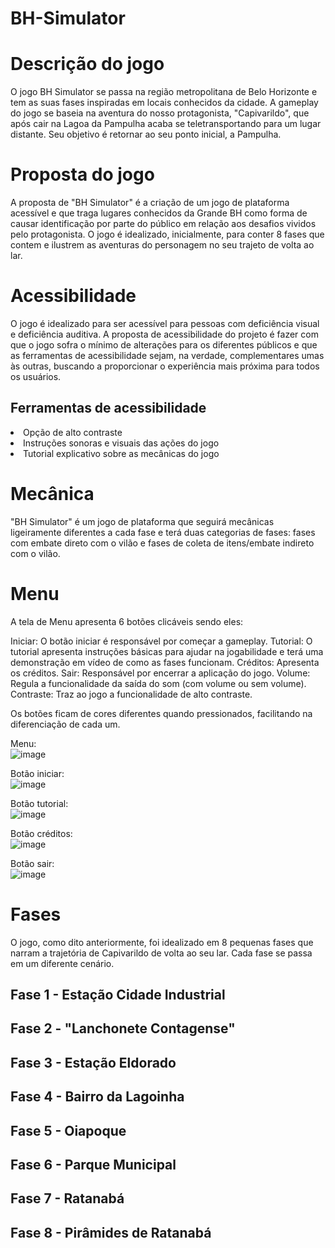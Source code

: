 # BH-Simulator

<h1>Descrição do jogo</h1> 
O jogo BH Simulator se passa na região metropolitana de Belo Horizonte e tem as suas fases inspiradas em locais conhecidos da cidade. A gameplay do jogo se baseia na aventura do nosso protagonista, "Capivarildo", que após cair na Lagoa da Pampulha acaba se teletransportando para um lugar distante. Seu objetivo é retornar ao seu ponto inicial, a Pampulha.

<h1>Proposta do jogo</h1> 
A proposta de "BH Simulator" é a criação de um jogo de plataforma acessível e que traga lugares conhecidos da Grande BH como forma de causar identificação por parte do público em relação aos desafios vividos pelo protagonista. O jogo é idealizado, inicialmente, para conter 8 fases que contem e ilustrem as aventuras do personagem no seu trajeto de volta ao lar.

<h1>Acessibilidade</h1> 
O jogo é idealizado para ser acessível para pessoas com deficiência visual e deficiência auditiva. A proposta de acessibilidade do projeto é fazer com que o jogo sofra o mínimo de alterações para os diferentes públicos e que as ferramentas de acessibilidade sejam, na verdade, complementares umas às outras, buscando a proporcionar o experiência mais próxima para todos os usuários.

<h2>Ferramentas de acessibilidade</h2>
<li>Opção de alto contraste</li>
<li>Instruções sonoras e visuais das ações do jogo</li>
<li>Tutorial explicativo sobre as mecânicas do jogo</li>

<h1>Mecânica</h1> 
"BH Simulator" é um jogo de plataforma que seguirá mecânicas ligeiramente diferentes a cada fase e terá duas categorias de fases: fases com embate direto com o vilão e fases de coleta de itens/embate indireto com o vilão.

<h1>Menu</h1>
A tela de Menu apresenta 6 botões clicáveis sendo eles:

Iniciar: O botão iniciar é responsável por começar a gameplay.
Tutorial: O tutorial apresenta instruções básicas para ajudar na jogabilidade e terá uma demonstração em vídeo de como as fases funcionam.
Créditos: Apresenta os créditos.
Sair: Responsável por encerrar a aplicação do jogo.
Volume: Regula a funcionalidade da saída do som (com volume ou sem volume).
Contraste: Traz ao jogo a funcionalidade de alto contraste.

Os botões ficam de cores diferentes quando pressionados, facilitando na diferenciação de cada um.

Menu:
<br>
![image](https://user-images.githubusercontent.com/87147025/172286785-ff84cd25-38d3-44c0-a7f1-e599001fe95d.png)

Botão iniciar:
<br>
![image](https://user-images.githubusercontent.com/87147025/172287596-8d3a4c26-22f3-4e45-9c42-16f396e02c7a.png)


Botão tutorial:
<br>
![image](https://user-images.githubusercontent.com/87147025/172287899-06b244fa-ba7c-444f-8698-91b0b0f8474a.png)


Botão créditos:
<br>
![image](https://user-images.githubusercontent.com/87147025/172288284-ef1f9f3f-52c1-418f-8169-b9fbc9506094.png)


Botão sair:
<br>
![image](https://user-images.githubusercontent.com/87147025/172288426-1adc940f-401d-483a-855c-a2905825a843.png)

<h1>Fases</h1>
O jogo, como dito anteriormente, foi idealizado em 8 pequenas fases que narram a trajetória de Capivarildo de volta ao seu lar. Cada fase se passa em um diferente cenário.
<h2>Fase 1 - Estação Cidade Industrial</h2>

<h2>Fase 2 - "Lanchonete Contagense"</h2>

<h2>Fase 3 - Estação Eldorado</h2>

<h2>Fase 4 - Bairro da Lagoinha</h2>

<h2>Fase 5 - Oiapoque</h2>

<h2>Fase 6 - Parque Municipal</h2>

<h2>Fase 7 - Ratanabá</h2>

<h2>Fase 8 - Pirâmides de Ratanabá</h2>